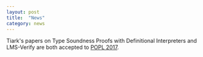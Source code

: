 ```yaml
---
layout: post
title:  "News"
category: news
---
```


Tiark's papers on Type Soundness Proofs with Definitional Interpreters and LMS-Verify are both accepted to [POPL 2017](http://conf.researchr.org/home/POPL-2017).
